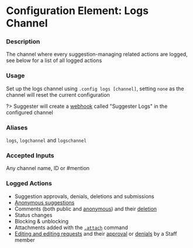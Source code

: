 # Configuration Element: Logs Channel

### Description
The channel where every suggestion-managing related actions are logged, see below for a list of all logged actions

### Usage
Set up the logs channel using `.config logs [channel]`, setting `none` as the channel will reset the current configuration

?> Suggester will create a [webhook](https://support.discord.com/hc/en-us/articles/228383668) called "Suggester Logs" in the configured channel

### Aliases
`logs`, `logchannel` and `logschannel`

### Accepted Inputs
Any channel name, ID or #mention

### Logged Actions
- Suggestion approvals, denials, deletions and submissions
- [Anonymous suggestions](/topics/anonymous-suggestions.md)
- Comments (both public and [anonymous](/staff/acomment.md)) and their [deletion](/staff/deletecomment.md)
- Status changes
- Blocking & unblocking
- Attachments added with the [`.attach`](/staff/attach.md) command
- [Editing and editing requests](editing/suggestion-editing.md) and their [approval](editing/approveedit.md) or [denials](editing/denyeedit.md) by a Staff member



